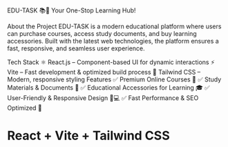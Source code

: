 EDU-TASK 📚🚀
Your One-Stop Learning Hub!

About the Project
EDU-TASK is a modern educational platform where users can purchase courses, access study documents, and buy learning accessories. Built with the latest web technologies, the platform ensures a fast, responsive, and seamless user experience.

Tech Stack
⚛️ React.js – Component-based UI for dynamic interactions
⚡ Vite – Fast development & optimized build process
🎨 Tailwind CSS – Modern, responsive styling
Features
✅ Premium Online Courses 📖
✅ Study Materials & Documents 📂
✅ Educational Accessories for Learning 🎓
✅ User-Friendly & Responsive Design 📱💻
✅ Fast Performance & SEO Optimized 🚀


# React + Vite + Tailwind CSS